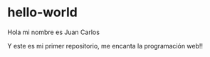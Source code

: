# hello-world

Hola mi nombre es Juan Carlos

Y este es mi primer repositorio, me encanta la programación web!!
